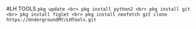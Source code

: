 #LH TOOLS
`
pkg update <br>
pkg install python2 <br>
pkg install git <br>
pkg install figlet <br>
pkg install neofetch
git clone https://UndergroundMY/LHTools.git
`
